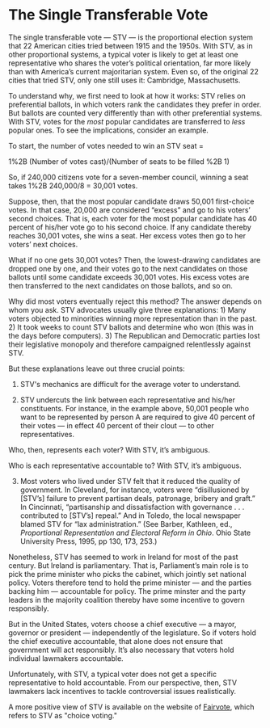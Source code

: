 # The Single Transferable Vote 

The single transferable vote — STV — is the proportional election system that 22 American cities tried between 1915 and the 1950s. With STV, as in other proportional systems, a typical voter is likely to get at least one representative who shares the voter’s political orientation, far more likely than with America’s current majoritarian system. Even so, of the original 22 cities that tried STV, only one still uses it: Cambridge, Massachusetts.

To understand why, we first need to look at how it works: STV relies on preferential ballots, in which voters rank the candidates they prefer in order. But ballots are counted very differently than with other preferential systems. With STV, votes for the _most_ popular candidates are transferred to _less_ popular ones. To see the implications, consider an example.

To start, the number of votes needed to win an STV seat =

1%2B (Number of votes cast)/(Number of seats to be filled %2B 1)

So, if 240,000 citizens vote for a seven-member council, winning a seat takes 1%2B 240,000/8 = 30,001 votes.

Suppose, then, that the most popular candidate draws 50,001 first-choice votes. In that case, 20,000 are considered “excess” and go to his voters’ second choices. That is, each voter for the most popular candidate has 40 percent of his/her vote go to his second choice. If any candidate thereby reaches 30,001 votes, she wins a seat. Her excess votes then go to her voters’ next choices.

What if no one gets 30,001 votes? Then, the lowest-drawing candidates are dropped one by one, and their votes go to the next candidates on those ballots until some candidate exceeds 30,001 votes. His excess votes are then transferred to the next candidates on those ballots, and so on.

Why did most voters eventually reject this method? The answer depends on whom you ask. STV advocates usually give three explanations: 1) Many voters objected to minorities winning more representation than in the past. 2) It took weeks to count STV ballots and determine who won (this was in the days before computers). 3) The Republican and Democratic parties lost their legislative monopoly and therefore campaigned relentlessly against STV.

But these explanations leave out three crucial points:

1) STV's mechanics are difficult for the average voter to understand.

2) STV undercuts the link between each representative and his/her constituents. For instance, in the example above, 50,001 people who want to be represented by person A are required to give 40 percent of their votes — in effect 40 percent of their clout — to other representatives.

Who, then, represents each voter? With STV, it’s ambiguous.

Who is each representative accountable to? With STV, it’s ambiguous.

3) Most voters who lived under STV felt that it reduced the quality of government. In Cleveland, for instance, voters were “disillusioned by [STV’s] failure to prevent partisan deals, patronage, bribery and graft.” In Cincinnati, “partisanship and dissatisfaction with governance . . . contributed to [STV’s] repeal.” And in Toledo, the local newspaper blamed STV for “lax administration.” (See Barber, Kathleen, ed., _Proportional Representation and Electoral Reform in Ohio_. Ohio State University Press, 1995, pp 130, 173, 253.)

Nonetheless, STV has seemed to work in Ireland for most of the past century. But Ireland is parliamentary. That is, Parliament’s main role is to pick the prime minister who picks the cabinet, which jointly set national policy. Voters therefore tend to hold the prime minister — and the parties backing him — accountable for policy. The prime minster and the party leaders in the majority coalition thereby have some incentive to govern responsibly.

But in the United States, voters choose a chief executive — a mayor, governor or president — independently of the legislature. So if voters hold the chief executive accountable, that alone does not ensure that government will act responsibly. It’s also necessary that voters hold individual lawmakers accountable.

Unfortunately, with STV, a typical voter does not get a specific representative to hold accountable. From our perspective, then, STV lawmakers lack incentives to tackle controversial issues realistically.

A more positive view of STV is available on the website of [Fairvote][1], which refers to STV as "choice voting."

   [1]: http://archive.fairvote.org/?page=2322